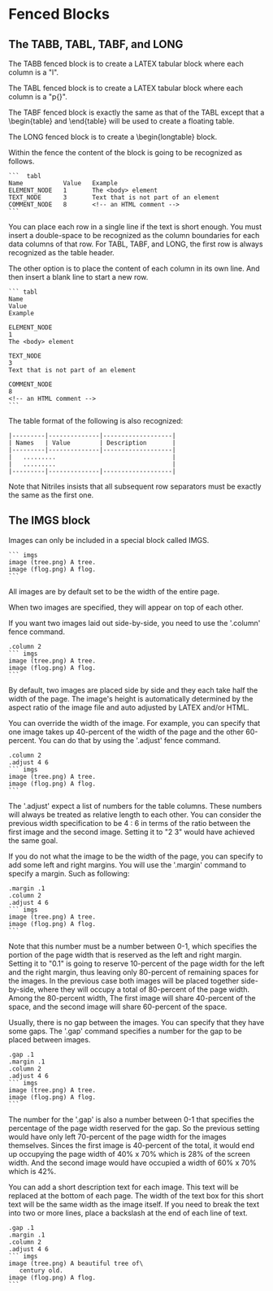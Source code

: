 # Fenced Blocks



## The TABB, TABL, TABF, and LONG

The TABB fenced block is to create a LATEX tabular block where each column
is a "l".

The TABL fenced block is to create a LATEX tabular block where each column
is a "p{}".

The TABF fenced block is exactly the same as that of the TABL except that
a \begin{table} and \end{table} will be used to create a floating table.

The LONG fenced block is to create a \begin{longtable} block.

Within the fence the content of the block is going to be recognized
as follows.

    ```  tabl
    Name           Value   Example
    ELEMENT_NODE   1       The <body> element
    TEXT_NODE      3       Text that is not part of an element
    COMMENT_NODE   8       <!-- an HTML comment -->
    ```

You can place each row in a single line if the text is short enough. You must
insert a double-space to be recognized as the column boundaries for each
data columns of that row. For TABL, TABF, and LONG, the first row is always
recognized as the table header.

The other option is to place the content of each column in its own line.
And then insert a blank line to start a new row.

    ``` tabl
    Name
    Value
    Example

    ELEMENT_NODE
    1
    The <body> element

    TEXT_NODE
    3
    Text that is not part of an element

    COMMENT_NODE
    8
    <!-- an HTML comment -->
    ```

The table format of the following is also recognized:

    |---------|--------------|-------------------|
    | Names   | Value        | Description       |
    |---------|--------------|-------------------|
    |   .........                                |
    |   .........                                |
    |---------|--------------|-------------------|

Note that Nitriles insists that all subsequent row separators
must be exactly the same as the first one.


## The IMGS block

Images can only be included in a special block called IMGS.

    ``` imgs
    image (tree.png) A tree.
    image (flog.png) A flog.
    ```

All images are by default set to be the width of the entire page.

When two images are specified, they will appear on top of each other.

If you want two images laid out side-by-side, you need to use the '.column'
fence command.

    .column 2
    ``` imgs
    image (tree.png) A tree.
    image (flog.png) A flog.
    ```

By default, two images are placed side by side and they each take half the
width of the page. The image's height is automatically determined by the
aspect ratio of the image file and auto adjusted by LATEX and/or HTML.

You can override the width of the image. For example, you can specify that
one image takes up 40-percent of the width of the page and the other 60-percent.
You can do that by using the '.adjust' fence command.

    .column 2
    .adjust 4 6
    ``` imgs
    image (tree.png) A tree.
    image (flog.png) A flog.
    ```

The '.adjust' expect a list of numbers for the table columns. These numbers
will always be treated as relative length to each other. You can consider
the previous width specification to be 4 : 6 in terms of the ratio between the
first image and the second image. Setting it to "2 3" would have achieved the
same goal.

If you do not what the image to be the width of the page, you can specify to
add some left and right margins. You will use the '.margin' command to specify
a margin. Such as following:

    .margin .1
    .column 2
    .adjust 4 6
    ``` imgs
    image (tree.png) A tree.
    image (flog.png) A flog.
    ```

Note that this number must be a number between 0-1, which specifies the  portion
of the page width that is reserved as the left and right margin. Setting  it to
"0.1" is going to reserve 10-percent of the page width for the left  and the
right margin, thus leaving only 80-percent of remaining spaces for  the images.
In the previous case both images will be placed together side-by-side,  where
they will occupy a total of 80-percent of the page width. Among the 80-percent
width, The first image will share 40-percent of the space, and the second image
will share 60-percent  of the space.

Usually, there is no gap between the images. You can specify that they have
some gaps. The '.gap' command specifies a number for the gap to be placed
between images.

    .gap .1
    .margin .1
    .column 2
    .adjust 4 6
    ``` imgs
    image (tree.png) A tree.
    image (flog.png) A flog.
    ```

The number for the '.gap' is also a number between 0-1 that specifies the
percentage of the page width reserved for the gap. So the previous setting
would have only left 70-percent of the page width for the images themselves.
Sinces the first image is 40-percent of the total, it would end up occupying
the page width of 40% x 70% which is 28% of the screen width. And the second
image would have occupied a width of 60% x 70% which is 42%.

You can add a short description text for each image. This text will be replaced
at the bottom of each page. The width of the text box for this short text will
be the same width as the image itself. If you need to break the text into
two or more lines, place a backslash at the end of each line of text.

    .gap .1
    .margin .1
    .column 2
    .adjust 4 6
    ``` imgs
    image (tree.png) A beautiful tree of\
       century old.
    image (flog.png) A flog.
    ```
